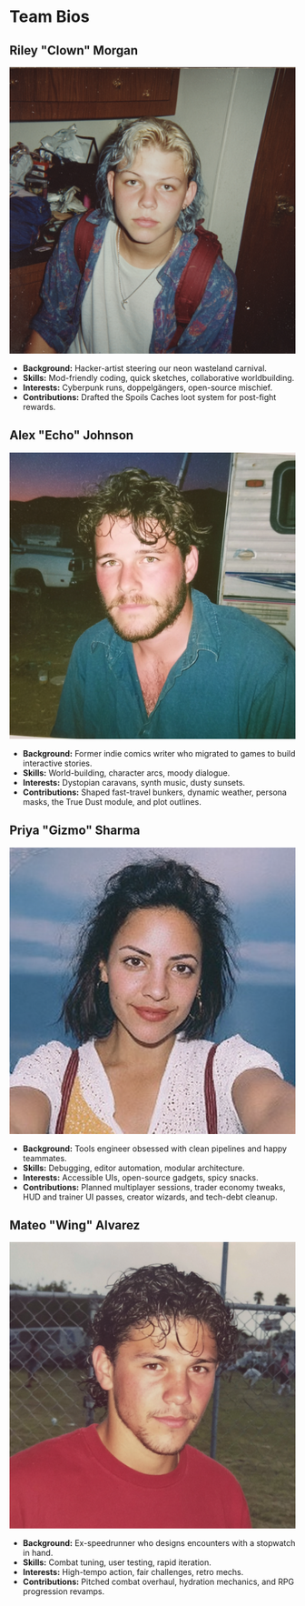 # Team Bios

## Riley "Clown" Morgan
![Portrait of Riley "Clown" Morgan](clown.png)
- **Background:** Hacker-artist steering our neon wasteland carnival.
- **Skills:** Mod-friendly coding, quick sketches, collaborative worldbuilding.
- **Interests:** Cyberpunk runs, doppelgängers, open-source mischief.
- **Contributions:** Drafted the Spoils Caches loot system for post-fight rewards.

## Alex "Echo" Johnson
![Portrait of Alex "Echo" Johnson](echo.png)
- **Background:** Former indie comics writer who migrated to games to build interactive stories.
- **Skills:** World-building, character arcs, moody dialogue.
- **Interests:** Dystopian caravans, synth music, dusty sunsets.
- **Contributions:** Shaped fast-travel bunkers, dynamic weather, persona masks, the True Dust module, and plot outlines.

## Priya "Gizmo" Sharma
![Portrait of Priya "Gizmo" Sharma](gizmo.png)
- **Background:** Tools engineer obsessed with clean pipelines and happy teammates.
- **Skills:** Debugging, editor automation, modular architecture.
- **Interests:** Accessible UIs, open-source gadgets, spicy snacks.
- **Contributions:** Planned multiplayer sessions, trader economy tweaks, HUD and trainer UI passes, creator wizards, and tech-debt cleanup.

## Mateo "Wing" Alvarez
![Portrait of Mateo "Wing" Alvarez](wing.png)
- **Background:** Ex-speedrunner who designs encounters with a stopwatch in hand.
- **Skills:** Combat tuning, user testing, rapid iteration.
- **Interests:** High-tempo action, fair challenges, retro mechs.
- **Contributions:** Pitched combat overhaul, hydration mechanics, and RPG progression revamps.

